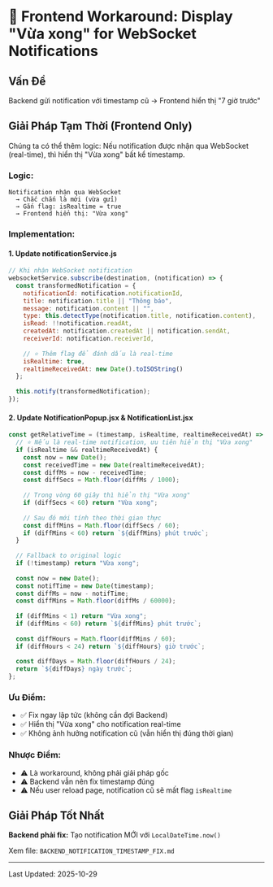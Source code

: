 # 🔧 Frontend Workaround: Display "Vừa xong" for WebSocket Notifications

## Vấn Đề

Backend gửi notification với timestamp cũ → Frontend hiển thị "7 giờ trước"

## Giải Pháp Tạm Thời (Frontend Only)

Chúng ta có thể thêm logic: Nếu notification được nhận qua WebSocket (real-time), thì hiển thị "Vừa xong" bất kể timestamp.

### Logic:

```
Notification nhận qua WebSocket
  → Chắc chắn là mới (vừa gửi)
  → Gắn flag: isRealtime = true
  → Frontend hiển thị: "Vừa xong"
```

### Implementation:

#### 1. Update notificationService.js

```javascript
// Khi nhận WebSocket notification
websocketService.subscribe(destination, (notification) => {
  const transformedNotification = {
    notificationId: notification.notificationId,
    title: notification.title || "Thông báo",
    message: notification.content || "",
    type: this.detectType(notification.title, notification.content),
    isRead: !!notification.readAt,
    createdAt: notification.createdAt || notification.sendAt,
    receiverId: notification.receiverId,
    
    // ⭐ Thêm flag để đánh dấu là real-time
    isRealtime: true,
    realtimeReceivedAt: new Date().toISOString()
  };
  
  this.notify(transformedNotification);
});
```

#### 2. Update NotificationPopup.jsx & NotificationList.jsx

```javascript
const getRelativeTime = (timestamp, isRealtime, realtimeReceivedAt) => {
  // ⭐ Nếu là real-time notification, ưu tiên hiển thị "Vừa xong"
  if (isRealtime && realtimeReceivedAt) {
    const now = new Date();
    const receivedTime = new Date(realtimeReceivedAt);
    const diffMs = now - receivedTime;
    const diffSecs = Math.floor(diffMs / 1000);
    
    // Trong vòng 60 giây thì hiển thị "Vừa xong"
    if (diffSecs < 60) return "Vừa xong";
    
    // Sau đó mới tính theo thời gian thực
    const diffMins = Math.floor(diffSecs / 60);
    if (diffMins < 60) return `${diffMins} phút trước`;
  }
  
  // Fallback to original logic
  if (!timestamp) return "Vừa xong";
  
  const now = new Date();
  const notifTime = new Date(timestamp);
  const diffMs = now - notifTime;
  const diffMins = Math.floor(diffMs / 60000);
  
  if (diffMins < 1) return "Vừa xong";
  if (diffMins < 60) return `${diffMins} phút trước`;
  
  const diffHours = Math.floor(diffMins / 60);
  if (diffHours < 24) return `${diffHours} giờ trước`;
  
  const diffDays = Math.floor(diffHours / 24);
  return `${diffDays} ngày trước`;
};
```

### Ưu Điểm:
- ✅ Fix ngay lập tức (không cần đợi Backend)
- ✅ Hiển thị "Vừa xong" cho notification real-time
- ✅ Không ảnh hưởng notification cũ (vẫn hiển thị đúng thời gian)

### Nhược Điểm:
- ⚠️ Là workaround, không phải giải pháp gốc
- ⚠️ Backend vẫn nên fix timestamp đúng
- ⚠️ Nếu user reload page, notification cũ sẽ mất flag `isRealtime`

## Giải Pháp Tốt Nhất

**Backend phải fix:** Tạo notification MỚI với `LocalDateTime.now()`

Xem file: `BACKEND_NOTIFICATION_TIMESTAMP_FIX.md`

---

Last Updated: 2025-10-29


